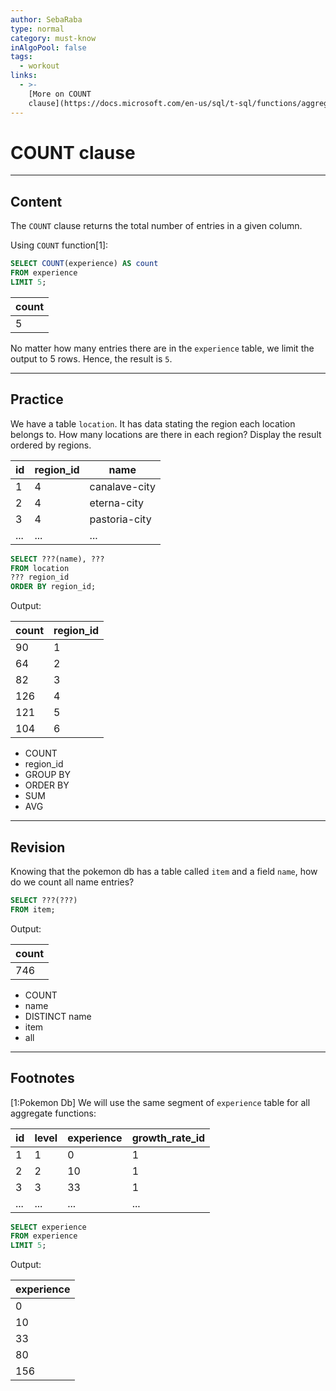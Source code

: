 ```yaml
---
author: SebaRaba
type: normal
category: must-know
inAlgoPool: false
tags:
  - workout
links:
  - >-
    [More on COUNT
    clause](https://docs.microsoft.com/en-us/sql/t-sql/functions/aggregate-functions-transact-sql){documentation}
---
```


# COUNT clause


---

## Content

The `COUNT` clause returns the total number of entries in a given column.

Using `COUNT` function[1]:

```sql
SELECT COUNT(experience) AS count
FROM experience
LIMIT 5;
```

| count |
| ----- |
| 5     |

No matter how many entries there are in the `experience` table, we limit the output to 5 rows. Hence, the result is `5`.


---

## Practice

We have a table `location`. It has data stating the region each location belongs to. How many locations are there in each region? Display the result ordered by regions.

| id  | region_id | name          |
| --- | --------- | ------------- |
| 1   | 4         | canalave-city |
| 2   | 4         | eterna-city   |
| 3   | 4         | pastoria-city |
| ... | ...       | ...           |

```sql
SELECT ???(name), ???
FROM location
??? region_id
ORDER BY region_id;
```

Output:

| count | region_id |
| ----- | --------- |
| 90    | 1         |
| 64    | 2         |
| 82    | 3         |
| 126   | 4         |
| 121   | 5         |
| 104   | 6         |

- COUNT
- region_id
- GROUP BY
- ORDER BY
- SUM
- AVG


---

## Revision

Knowing that the pokemon db has a table called `item` and a field `name`, how do we count all name entries?

```sql
SELECT ???(???)
FROM item;
```

Output:

| count |
| ----- |
| 746   |

- COUNT
- name
- DISTINCT name
- item
- all


---

## Footnotes

[1:Pokemon Db]
We will use the same segment of `experience` table for all aggregate functions:

| id  | level | experience | growth_rate_id |
| --- | ----- | ---------- | -------------- |
| 1   | 1     | 0          | 1              |
| 2   | 2     | 10         | 1              |
| 3   | 3     | 33         | 1              |
| ... | ...   | ...        | ...            |

```sql
SELECT experience
FROM experience
LIMIT 5;
```

Output:

| experience |
| ---------- |
| 0          |
| 10         |
| 33         |
| 80         |
| 156        |
